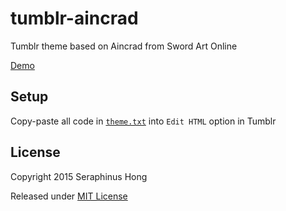 # tumblr-aincrad
Tumblr theme based on Aincrad from Sword Art Online

[Demo](seraphinush.github.io/tumblr-aincrad)

## Setup
Copy-paste all code in [`theme.txt`](theme.txt) into `Edit HTML` option in Tumblr

## License
Copyright 2015 Seraphinus Hong

Released under [MIT License](LICENSE)